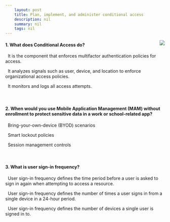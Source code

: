 ```yaml
---
    layout: post
    title: Plan, implement, and administer conditional access 
    description: nil
    summary: nil
    tags: nil
---
```



 <a target="_blank" href="https://docs.microsoft.com/en-us/learn/modules/plan-implement-administer-conditional-access/13-knowledge-check/"><i class="fas fa-external-link-alt"></i> </a>
 <img align="right" src="https://docs.microsoft.com/en-us/learn/achievements/plan-implement-and-administer-conditional-access.svg">
####  1. What does Conditional Access do?


<i class='far fa-square'></i> &nbsp;&nbsp;It is the component that enforces multifactor authentication policies for access.

<i class='fas fa-check-square' style='color: Dodgerblue;'></i> &nbsp;&nbsp;It analyzes signals such as user, device, and location to enforce organizational access policies.

<i class='far fa-square'></i> &nbsp;&nbsp;It monitors and logs all access attempts.
<br />
<br />
<br />

####  2. When would you use Mobile Application Management (MAM) without enrollment to protect sensitive data in a work or school-related app?


<i class='fas fa-check-square' style='color: Dodgerblue;'></i> &nbsp;&nbsp;Bring-your-own-device (BYOD) scenarios

<i class='far fa-square'></i> &nbsp;&nbsp;Smart lockout policies

<i class='far fa-square'></i> &nbsp;&nbsp;Session management controls
<br />
<br />
<br />

####  3. What is user sign-in frequency?


<i class='fas fa-check-square' style='color: Dodgerblue;'></i> &nbsp;&nbsp;User sign-in frequency defines the time period before a user is asked to sign in again when attempting to access a resource.

<i class='far fa-square'></i> &nbsp;&nbsp;User sign-in frequency defines the number of times a user signs in from a single device in a 24-hour period.

<i class='far fa-square'></i> &nbsp;&nbsp;User sign-in frequency defines the number of devices a single user is signed in to.
<br />
<br />
<br />
